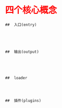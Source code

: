 # <font color=red>四个核心概念</font> 


    ##  入口(entry)
        
       



    ##  输出(output)
        




    ##  loader




    ##  插件(plugins)


